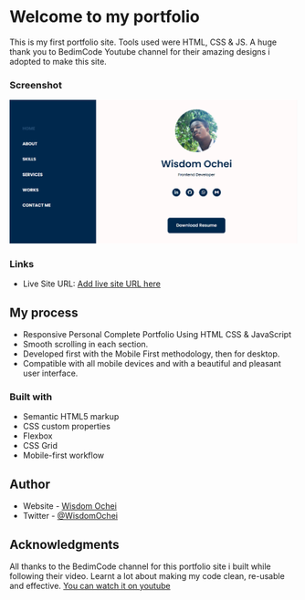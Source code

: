 # Welcome to my portfolio
This is my first portfolio site. Tools used were HTML, CSS & JS.
A huge thank you to BedimCode Youtube channel for their amazing designs i adopted to make this site.

### Screenshot

![](./img/My%20portfolio.png)

### Links

- Live Site URL: [Add live site URL here](https://wizzy-design.github.io/wisdom_portfolio/)

## My process

- Responsive Personal Complete Portfolio Using HTML CSS & JavaScript
- Smooth scrolling in each section.
- Developed first with the Mobile First methodology, then for desktop.
- Compatible with all mobile devices and with a beautiful and pleasant user interface.

### Built with

- Semantic HTML5 markup
- CSS custom properties
- Flexbox
- CSS Grid
- Mobile-first workflow

## Author

- Website - [Wisdom Ochei](https://wizzy-design.github.io/wisdom_portfolio/)
- Twitter - [@WisdomOchei](https://www.twitter.com/WisdomOchei)

## Acknowledgments
All thanks to the BedimCode channel for this portfolio site i built while following their video. Learnt a lot about making my code clean, re-usable and effective. [You can watch it on youtube](https://youtu.be/owEHlDn0JYQ)
